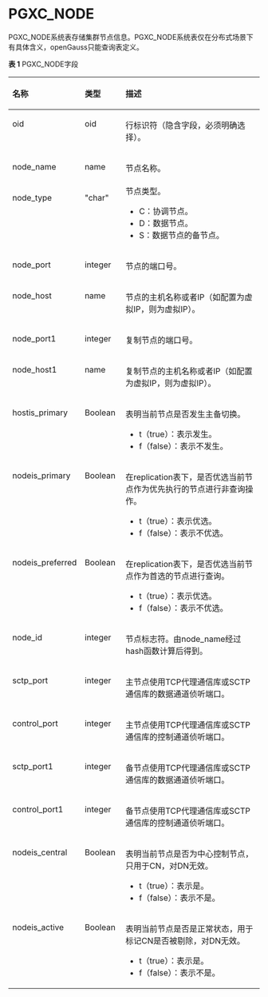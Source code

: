 # PGXC\_NODE<a name="ZH-CN_TOPIC_0000001198172421"></a>

PGXC\_NODE系统表存储集群节点信息。PGXC\_NODE系统表仅在分布式场景下有具体含义，openGauss只能查询表定义。

**表 1**  PGXC\_NODE字段

<a name="zh-cn_topic_0059778795_t339768857f2048938c93ef534fbc96c7"></a>
<table><thead align="left"><tr id="zh-cn_topic_0059778795_rcea9b6cc9fd743aa92b3c4f794cccea3"><th class="cellrowborder" valign="top" width="22.06%" id="mcps1.2.4.1.1"><p id="zh-cn_topic_0059778795_aa70064f9fb2f4c0aa42c0048972aaa49"><a name="zh-cn_topic_0059778795_aa70064f9fb2f4c0aa42c0048972aaa49"></a><a name="zh-cn_topic_0059778795_aa70064f9fb2f4c0aa42c0048972aaa49"></a>名称</p>
</th>
<th class="cellrowborder" valign="top" width="16.41%" id="mcps1.2.4.1.2"><p id="zh-cn_topic_0059778795_ac9fbe6d7ef6042d1bc2317145affba0e"><a name="zh-cn_topic_0059778795_ac9fbe6d7ef6042d1bc2317145affba0e"></a><a name="zh-cn_topic_0059778795_ac9fbe6d7ef6042d1bc2317145affba0e"></a>类型</p>
</th>
<th class="cellrowborder" valign="top" width="61.529999999999994%" id="mcps1.2.4.1.3"><p id="zh-cn_topic_0059778795_a93d9c23aaedb413ab94fdc9f327a1cc7"><a name="zh-cn_topic_0059778795_a93d9c23aaedb413ab94fdc9f327a1cc7"></a><a name="zh-cn_topic_0059778795_a93d9c23aaedb413ab94fdc9f327a1cc7"></a>描述</p>
</th>
</tr>
</thead>
<tbody><tr id="row135547387020"><td class="cellrowborder" valign="top" width="22.06%" headers="mcps1.2.4.1.1 "><p id="p65541338605"><a name="p65541338605"></a><a name="p65541338605"></a>oid</p>
</td>
<td class="cellrowborder" valign="top" width="16.41%" headers="mcps1.2.4.1.2 "><p id="p11554113815018"><a name="p11554113815018"></a><a name="p11554113815018"></a>oid</p>
</td>
<td class="cellrowborder" valign="top" width="61.529999999999994%" headers="mcps1.2.4.1.3 "><p id="p125541038507"><a name="p125541038507"></a><a name="p125541038507"></a>行标识符（隐含字段，必须明确选择）。</p>
</td>
</tr>
<tr id="zh-cn_topic_0059778795_rced836d8f66548b68a592f7441c15f93"><td class="cellrowborder" valign="top" width="22.06%" headers="mcps1.2.4.1.1 "><p id="zh-cn_topic_0059778795_a6cf9862e7b21477691d2be4a0b50f616"><a name="zh-cn_topic_0059778795_a6cf9862e7b21477691d2be4a0b50f616"></a><a name="zh-cn_topic_0059778795_a6cf9862e7b21477691d2be4a0b50f616"></a>node_name</p>
</td>
<td class="cellrowborder" valign="top" width="16.41%" headers="mcps1.2.4.1.2 "><p id="zh-cn_topic_0059778795_ad4c68e82248e4c04816fdde8fcd996ab"><a name="zh-cn_topic_0059778795_ad4c68e82248e4c04816fdde8fcd996ab"></a><a name="zh-cn_topic_0059778795_ad4c68e82248e4c04816fdde8fcd996ab"></a>name</p>
</td>
<td class="cellrowborder" valign="top" width="61.529999999999994%" headers="mcps1.2.4.1.3 "><p id="zh-cn_topic_0059778795_a5ec066278a4e45918ccc64643083ff69"><a name="zh-cn_topic_0059778795_a5ec066278a4e45918ccc64643083ff69"></a><a name="zh-cn_topic_0059778795_a5ec066278a4e45918ccc64643083ff69"></a>节点名称。</p>
</td>
</tr>
<tr id="zh-cn_topic_0059778795_rfc7934910859480792e8b59b2862580b"><td class="cellrowborder" valign="top" width="22.06%" headers="mcps1.2.4.1.1 "><p id="zh-cn_topic_0059778795_a5439cc11a2464528bb6d228be8cc0577"><a name="zh-cn_topic_0059778795_a5439cc11a2464528bb6d228be8cc0577"></a><a name="zh-cn_topic_0059778795_a5439cc11a2464528bb6d228be8cc0577"></a>node_type</p>
</td>
<td class="cellrowborder" valign="top" width="16.41%" headers="mcps1.2.4.1.2 "><p id="zh-cn_topic_0059778795_a1dc4cbb83b5f40d1bfaefd183197db3a"><a name="zh-cn_topic_0059778795_a1dc4cbb83b5f40d1bfaefd183197db3a"></a><a name="zh-cn_topic_0059778795_a1dc4cbb83b5f40d1bfaefd183197db3a"></a>"char"</p>
</td>
<td class="cellrowborder" valign="top" width="61.529999999999994%" headers="mcps1.2.4.1.3 "><div class="p" id="zh-cn_topic_0059778795_a4db57662e66a4b9194a5a8b1cdd7be78"><a name="zh-cn_topic_0059778795_a4db57662e66a4b9194a5a8b1cdd7be78"></a><a name="zh-cn_topic_0059778795_a4db57662e66a4b9194a5a8b1cdd7be78"></a>节点类型。<a name="ul9347195835815"></a><a name="ul9347195835815"></a><ul id="ul9347195835815"><li>C：协调节点。</li><li>D：数据节点。</li><li>S：数据节点的备节点。</li></ul>
</div>
</td>
</tr>
<tr id="zh-cn_topic_0059778795_r010e7ee9e66d47fd8ed4e858ce96e6bd"><td class="cellrowborder" valign="top" width="22.06%" headers="mcps1.2.4.1.1 "><p id="zh-cn_topic_0059778795_a050034924ae245f7aa241fc4f3f6675c"><a name="zh-cn_topic_0059778795_a050034924ae245f7aa241fc4f3f6675c"></a><a name="zh-cn_topic_0059778795_a050034924ae245f7aa241fc4f3f6675c"></a>node_port</p>
</td>
<td class="cellrowborder" valign="top" width="16.41%" headers="mcps1.2.4.1.2 "><p id="zh-cn_topic_0059778795_ae0f84ef20ef3486e9cb2206733702049"><a name="zh-cn_topic_0059778795_ae0f84ef20ef3486e9cb2206733702049"></a><a name="zh-cn_topic_0059778795_ae0f84ef20ef3486e9cb2206733702049"></a>integer</p>
</td>
<td class="cellrowborder" valign="top" width="61.529999999999994%" headers="mcps1.2.4.1.3 "><p id="zh-cn_topic_0059778795_a62a00c5f975d4b44b79388be91df9711"><a name="zh-cn_topic_0059778795_a62a00c5f975d4b44b79388be91df9711"></a><a name="zh-cn_topic_0059778795_a62a00c5f975d4b44b79388be91df9711"></a>节点的端口号。</p>
</td>
</tr>
<tr id="zh-cn_topic_0059778795_r647ae3a14d9c482599bb02760629ac54"><td class="cellrowborder" valign="top" width="22.06%" headers="mcps1.2.4.1.1 "><p id="zh-cn_topic_0059778795_a4bb232571965495dbd8054c34a82805d"><a name="zh-cn_topic_0059778795_a4bb232571965495dbd8054c34a82805d"></a><a name="zh-cn_topic_0059778795_a4bb232571965495dbd8054c34a82805d"></a>node_host</p>
</td>
<td class="cellrowborder" valign="top" width="16.41%" headers="mcps1.2.4.1.2 "><p id="zh-cn_topic_0059778795_a9100b08244bb475a97a2c43d5cd58caa"><a name="zh-cn_topic_0059778795_a9100b08244bb475a97a2c43d5cd58caa"></a><a name="zh-cn_topic_0059778795_a9100b08244bb475a97a2c43d5cd58caa"></a>name</p>
</td>
<td class="cellrowborder" valign="top" width="61.529999999999994%" headers="mcps1.2.4.1.3 "><p id="zh-cn_topic_0059778795_aed85a34bb1a54b53b0015b53f6982f6a"><a name="zh-cn_topic_0059778795_aed85a34bb1a54b53b0015b53f6982f6a"></a><a name="zh-cn_topic_0059778795_aed85a34bb1a54b53b0015b53f6982f6a"></a>节点的主机名称或者IP（如配置为虚拟IP，则为虚拟IP）。</p>
</td>
</tr>
<tr id="zh-cn_topic_0059778795_r840250d7bc6e491692c46d9036e9df79"><td class="cellrowborder" valign="top" width="22.06%" headers="mcps1.2.4.1.1 "><p id="zh-cn_topic_0059778795_a4b275ff31ef746c6bc5261d0caeaa09c"><a name="zh-cn_topic_0059778795_a4b275ff31ef746c6bc5261d0caeaa09c"></a><a name="zh-cn_topic_0059778795_a4b275ff31ef746c6bc5261d0caeaa09c"></a>node_port1</p>
</td>
<td class="cellrowborder" valign="top" width="16.41%" headers="mcps1.2.4.1.2 "><p id="zh-cn_topic_0059778795_a89c2e87f5abe4ec2ac995ba0d5246d15"><a name="zh-cn_topic_0059778795_a89c2e87f5abe4ec2ac995ba0d5246d15"></a><a name="zh-cn_topic_0059778795_a89c2e87f5abe4ec2ac995ba0d5246d15"></a>integer</p>
</td>
<td class="cellrowborder" valign="top" width="61.529999999999994%" headers="mcps1.2.4.1.3 "><p id="zh-cn_topic_0059778795_ada359d599ae64d8c8a25adf1b41aec5b"><a name="zh-cn_topic_0059778795_ada359d599ae64d8c8a25adf1b41aec5b"></a><a name="zh-cn_topic_0059778795_ada359d599ae64d8c8a25adf1b41aec5b"></a>复制节点的端口号。</p>
</td>
</tr>
<tr id="zh-cn_topic_0059778795_rfa44a1102a0c4fca99c69afcc5d31569"><td class="cellrowborder" valign="top" width="22.06%" headers="mcps1.2.4.1.1 "><p id="zh-cn_topic_0059778795_a32f58e4f1bc84c24b5a6a3ba2cfd9aa6"><a name="zh-cn_topic_0059778795_a32f58e4f1bc84c24b5a6a3ba2cfd9aa6"></a><a name="zh-cn_topic_0059778795_a32f58e4f1bc84c24b5a6a3ba2cfd9aa6"></a>node_host1</p>
</td>
<td class="cellrowborder" valign="top" width="16.41%" headers="mcps1.2.4.1.2 "><p id="zh-cn_topic_0059778795_a6981a6c1c2e94035b42713722bf568da"><a name="zh-cn_topic_0059778795_a6981a6c1c2e94035b42713722bf568da"></a><a name="zh-cn_topic_0059778795_a6981a6c1c2e94035b42713722bf568da"></a>name</p>
</td>
<td class="cellrowborder" valign="top" width="61.529999999999994%" headers="mcps1.2.4.1.3 "><p id="zh-cn_topic_0059778795_a73153a714fee4c249dce292bc9fe10c3"><a name="zh-cn_topic_0059778795_a73153a714fee4c249dce292bc9fe10c3"></a><a name="zh-cn_topic_0059778795_a73153a714fee4c249dce292bc9fe10c3"></a>复制节点的主机名称或者IP（如配置为虚拟IP，则为虚拟IP）。</p>
</td>
</tr>
<tr id="zh-cn_topic_0059778795_r2848aa12f15d4defb72da5e607afbd12"><td class="cellrowborder" valign="top" width="22.06%" headers="mcps1.2.4.1.1 "><p id="zh-cn_topic_0059778795_a52620b180efe43afa68ae795a800ef5f"><a name="zh-cn_topic_0059778795_a52620b180efe43afa68ae795a800ef5f"></a><a name="zh-cn_topic_0059778795_a52620b180efe43afa68ae795a800ef5f"></a>hostis_primary</p>
</td>
<td class="cellrowborder" valign="top" width="16.41%" headers="mcps1.2.4.1.2 "><p id="zh-cn_topic_0059778795_ab863dfb623344886a05f7e6884b09e7f"><a name="zh-cn_topic_0059778795_ab863dfb623344886a05f7e6884b09e7f"></a><a name="zh-cn_topic_0059778795_ab863dfb623344886a05f7e6884b09e7f"></a><span id="text581312152919"><a name="text581312152919"></a><a name="text581312152919"></a>Boolean</span></p>
</td>
<td class="cellrowborder" valign="top" width="61.529999999999994%" headers="mcps1.2.4.1.3 "><p id="zh-cn_topic_0059778795_ab1fdb5a69fa6462ea56ea15c2475ad6a"><a name="zh-cn_topic_0059778795_ab1fdb5a69fa6462ea56ea15c2475ad6a"></a><a name="zh-cn_topic_0059778795_ab1fdb5a69fa6462ea56ea15c2475ad6a"></a>表明当前节点是否发生主备切换。</p>
<a name="ul12255125141612"></a><a name="ul12255125141612"></a><ul id="ul12255125141612"><li>t（true）：表示发生。</li><li>f（false）：表示不发生。</li></ul>
</td>
</tr>
<tr id="zh-cn_topic_0059778795_rae9e8e4f20d24b44860845e9bcbd9ee2"><td class="cellrowborder" valign="top" width="22.06%" headers="mcps1.2.4.1.1 "><p id="zh-cn_topic_0059778795_a07afd48514bf4db495284ce0e8b74250"><a name="zh-cn_topic_0059778795_a07afd48514bf4db495284ce0e8b74250"></a><a name="zh-cn_topic_0059778795_a07afd48514bf4db495284ce0e8b74250"></a>nodeis_primary</p>
</td>
<td class="cellrowborder" valign="top" width="16.41%" headers="mcps1.2.4.1.2 "><p id="zh-cn_topic_0059778795_a70dfb1ba75fd404fadc69b9b5f9e975e"><a name="zh-cn_topic_0059778795_a70dfb1ba75fd404fadc69b9b5f9e975e"></a><a name="zh-cn_topic_0059778795_a70dfb1ba75fd404fadc69b9b5f9e975e"></a><span id="text1152610217292"><a name="text1152610217292"></a><a name="text1152610217292"></a>Boolean</span></p>
</td>
<td class="cellrowborder" valign="top" width="61.529999999999994%" headers="mcps1.2.4.1.3 "><p id="zh-cn_topic_0059778795_a0e2e85e7d4684dc2b0252452e3169007"><a name="zh-cn_topic_0059778795_a0e2e85e7d4684dc2b0252452e3169007"></a><a name="zh-cn_topic_0059778795_a0e2e85e7d4684dc2b0252452e3169007"></a>在replication表下，是否优选当前节点作为优先执行的节点进行非查询操作。</p>
<a name="ul1769914342913"></a><a name="ul1769914342913"></a><ul id="ul1769914342913"><li>t（true）：表示优选。</li><li>f（false）：表示不优选。</li></ul>
</td>
</tr>
<tr id="zh-cn_topic_0059778795_r5ab55a781c4c46a8a9b7c0b614b77573"><td class="cellrowborder" valign="top" width="22.06%" headers="mcps1.2.4.1.1 "><p id="zh-cn_topic_0059778795_a2e96fa15f5a34850ac770ea5b6629080"><a name="zh-cn_topic_0059778795_a2e96fa15f5a34850ac770ea5b6629080"></a><a name="zh-cn_topic_0059778795_a2e96fa15f5a34850ac770ea5b6629080"></a>nodeis_preferred</p>
</td>
<td class="cellrowborder" valign="top" width="16.41%" headers="mcps1.2.4.1.2 "><p id="zh-cn_topic_0059778795_abd8e5e40a4194128934e106148a80b8f"><a name="zh-cn_topic_0059778795_abd8e5e40a4194128934e106148a80b8f"></a><a name="zh-cn_topic_0059778795_abd8e5e40a4194128934e106148a80b8f"></a><span id="text935820342911"><a name="text935820342911"></a><a name="text935820342911"></a>Boolean</span></p>
</td>
<td class="cellrowborder" valign="top" width="61.529999999999994%" headers="mcps1.2.4.1.3 "><p id="zh-cn_topic_0059778795_a7ba426714b6843bd8cc02c0de04388dc"><a name="zh-cn_topic_0059778795_a7ba426714b6843bd8cc02c0de04388dc"></a><a name="zh-cn_topic_0059778795_a7ba426714b6843bd8cc02c0de04388dc"></a>在replication表下，是否优选当前节点作为首选的节点进行查询。</p>
<a name="ul118201358112920"></a><a name="ul118201358112920"></a><ul id="ul118201358112920"><li>t（true）：表示优选。</li><li>f（false）：表示不优选。</li></ul>
</td>
</tr>
<tr id="zh-cn_topic_0059778795_r454ef19fb37449fa96d77eb6ac02c6d2"><td class="cellrowborder" valign="top" width="22.06%" headers="mcps1.2.4.1.1 "><p id="zh-cn_topic_0059778795_a4950e38292f54860bedf745ff24930a4"><a name="zh-cn_topic_0059778795_a4950e38292f54860bedf745ff24930a4"></a><a name="zh-cn_topic_0059778795_a4950e38292f54860bedf745ff24930a4"></a>node_id</p>
</td>
<td class="cellrowborder" valign="top" width="16.41%" headers="mcps1.2.4.1.2 "><p id="zh-cn_topic_0059778795_a8bbce29ca93f44628743413408a562ae"><a name="zh-cn_topic_0059778795_a8bbce29ca93f44628743413408a562ae"></a><a name="zh-cn_topic_0059778795_a8bbce29ca93f44628743413408a562ae"></a>integer</p>
</td>
<td class="cellrowborder" valign="top" width="61.529999999999994%" headers="mcps1.2.4.1.3 "><p id="zh-cn_topic_0059778795_a0bc2078fdb4f46c5b2a16ba265d25e37"><a name="zh-cn_topic_0059778795_a0bc2078fdb4f46c5b2a16ba265d25e37"></a><a name="zh-cn_topic_0059778795_a0bc2078fdb4f46c5b2a16ba265d25e37"></a>节点标志符。由node_name经过hash函数计算后得到。</p>
</td>
</tr>
<tr id="zh-cn_topic_0059778795_r84e08641ee6344d294ab8c97b85c1ee2"><td class="cellrowborder" valign="top" width="22.06%" headers="mcps1.2.4.1.1 "><p id="zh-cn_topic_0059778795_a799eb6e43dba49ea8b72d26de40fc41f"><a name="zh-cn_topic_0059778795_a799eb6e43dba49ea8b72d26de40fc41f"></a><a name="zh-cn_topic_0059778795_a799eb6e43dba49ea8b72d26de40fc41f"></a>sctp_port</p>
</td>
<td class="cellrowborder" valign="top" width="16.41%" headers="mcps1.2.4.1.2 "><p id="zh-cn_topic_0059778795_ac2e85c5857a74dd48348c452aa34568e"><a name="zh-cn_topic_0059778795_ac2e85c5857a74dd48348c452aa34568e"></a><a name="zh-cn_topic_0059778795_ac2e85c5857a74dd48348c452aa34568e"></a>integer</p>
</td>
<td class="cellrowborder" valign="top" width="61.529999999999994%" headers="mcps1.2.4.1.3 "><p id="a8188739e63ac4c16afa711e4e320173f"><a name="a8188739e63ac4c16afa711e4e320173f"></a><a name="a8188739e63ac4c16afa711e4e320173f"></a>主节点使用TCP代理通信库或SCTP通信库的数据通道侦听端口。</p>
</td>
</tr>
<tr id="zh-cn_topic_0059778795_r10ff03124fdb40d4913efe1b7ba0e49a"><td class="cellrowborder" valign="top" width="22.06%" headers="mcps1.2.4.1.1 "><p id="zh-cn_topic_0059778795_af8558fb4a6f44710870c5ce4bcb30749"><a name="zh-cn_topic_0059778795_af8558fb4a6f44710870c5ce4bcb30749"></a><a name="zh-cn_topic_0059778795_af8558fb4a6f44710870c5ce4bcb30749"></a>control_port</p>
</td>
<td class="cellrowborder" valign="top" width="16.41%" headers="mcps1.2.4.1.2 "><p id="zh-cn_topic_0059778795_ac90cb25244664d1eba4fce1e1f0377e6"><a name="zh-cn_topic_0059778795_ac90cb25244664d1eba4fce1e1f0377e6"></a><a name="zh-cn_topic_0059778795_ac90cb25244664d1eba4fce1e1f0377e6"></a>integer</p>
</td>
<td class="cellrowborder" valign="top" width="61.529999999999994%" headers="mcps1.2.4.1.3 "><p id="a119e9ce1feae4bd284da95f394b2eb76"><a name="a119e9ce1feae4bd284da95f394b2eb76"></a><a name="a119e9ce1feae4bd284da95f394b2eb76"></a>主节点使用TCP代理通信库或SCTP通信库的控制通道侦听端口。</p>
</td>
</tr>
<tr id="zh-cn_topic_0059778795_rc736b45c01f64aabb49ef593c0b765a7"><td class="cellrowborder" valign="top" width="22.06%" headers="mcps1.2.4.1.1 "><p id="zh-cn_topic_0059778795_a59e54dd12ab247f8a3c35217072dbc48"><a name="zh-cn_topic_0059778795_a59e54dd12ab247f8a3c35217072dbc48"></a><a name="zh-cn_topic_0059778795_a59e54dd12ab247f8a3c35217072dbc48"></a>sctp_port1</p>
</td>
<td class="cellrowborder" valign="top" width="16.41%" headers="mcps1.2.4.1.2 "><p id="zh-cn_topic_0059778795_a0d8b082706ba415eb9eca34c9133e0de"><a name="zh-cn_topic_0059778795_a0d8b082706ba415eb9eca34c9133e0de"></a><a name="zh-cn_topic_0059778795_a0d8b082706ba415eb9eca34c9133e0de"></a>integer</p>
</td>
<td class="cellrowborder" valign="top" width="61.529999999999994%" headers="mcps1.2.4.1.3 "><p id="p18149152164720"><a name="p18149152164720"></a><a name="p18149152164720"></a>备节点使用TCP代理通信库或SCTP通信库的数据通道侦听端口。</p>
</td>
</tr>
<tr id="zh-cn_topic_0059778795_r2d71bf5a31b047f081b8116c051204e7"><td class="cellrowborder" valign="top" width="22.06%" headers="mcps1.2.4.1.1 "><p id="zh-cn_topic_0059778795_a08ca526c3adb4bb4bfdb786e3cd72340"><a name="zh-cn_topic_0059778795_a08ca526c3adb4bb4bfdb786e3cd72340"></a><a name="zh-cn_topic_0059778795_a08ca526c3adb4bb4bfdb786e3cd72340"></a>control_port1</p>
</td>
<td class="cellrowborder" valign="top" width="16.41%" headers="mcps1.2.4.1.2 "><p id="zh-cn_topic_0059778795_a28973ebc040147949a14c022dc672844"><a name="zh-cn_topic_0059778795_a28973ebc040147949a14c022dc672844"></a><a name="zh-cn_topic_0059778795_a28973ebc040147949a14c022dc672844"></a>integer</p>
</td>
<td class="cellrowborder" valign="top" width="61.529999999999994%" headers="mcps1.2.4.1.3 "><p id="a8d14c20e3f1046808e8ba8deabf57f60"><a name="a8d14c20e3f1046808e8ba8deabf57f60"></a><a name="a8d14c20e3f1046808e8ba8deabf57f60"></a>备节点使用TCP代理通信库或SCTP通信库的控制通道侦听端口。</p>
</td>
</tr>
<tr id="row641750114318"><td class="cellrowborder" valign="top" width="22.06%" headers="mcps1.2.4.1.1 "><p id="p18418130104318"><a name="p18418130104318"></a><a name="p18418130104318"></a>nodeis_central</p>
</td>
<td class="cellrowborder" valign="top" width="16.41%" headers="mcps1.2.4.1.2 "><p id="p9418110154318"><a name="p9418110154318"></a><a name="p9418110154318"></a><span id="text162514492919"><a name="text162514492919"></a><a name="text162514492919"></a>Boolean</span></p>
</td>
<td class="cellrowborder" valign="top" width="61.529999999999994%" headers="mcps1.2.4.1.3 "><p id="p44186016437"><a name="p44186016437"></a><a name="p44186016437"></a>表明当前节点是否为中心控制节点，只用于CN，对DN无效。</p>
<a name="ul21561963304"></a><a name="ul21561963304"></a><ul id="ul21561963304"><li>t（true）：表示是。</li><li>f（false）：表示不是。</li></ul>
</td>
</tr>
<tr id="row129545512711"><td class="cellrowborder" valign="top" width="22.06%" headers="mcps1.2.4.1.1 "><p id="p11955105476"><a name="p11955105476"></a><a name="p11955105476"></a>nodeis_active</p>
</td>
<td class="cellrowborder" valign="top" width="16.41%" headers="mcps1.2.4.1.2 "><p id="p2095617513718"><a name="p2095617513718"></a><a name="p2095617513718"></a><span id="text198461215931"><a name="text198461215931"></a><a name="text198461215931"></a>Boolean</span></p>
</td>
<td class="cellrowborder" valign="top" width="61.529999999999994%" headers="mcps1.2.4.1.3 "><p id="p1995695579"><a name="p1995695579"></a><a name="p1995695579"></a>表明当前节点是否是正常状态，用于标记CN是否被剔除，对DN无效。</p>
<a name="ul18109192519303"></a><a name="ul18109192519303"></a><ul id="ul18109192519303"><li>t（true）：表示是。</li><li>f（false）：表示不是。</li></ul>
</td>
</tr>
</tbody>
</table>

